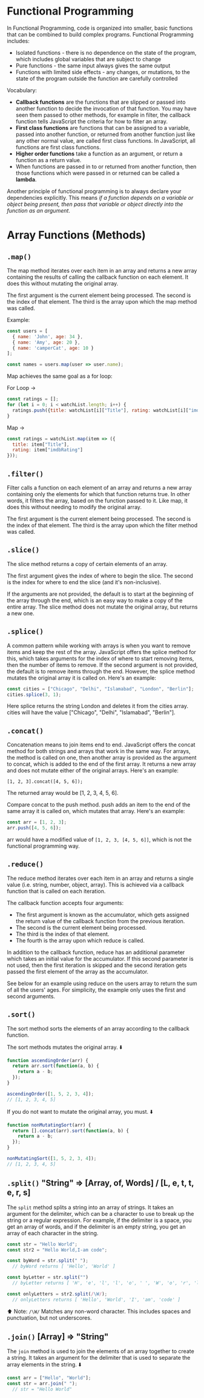 # Functional Programming
In Functional Programming, code is organized into smaller, basic functions that can be combined to build complex programs. Functional Programming includes: 
- Isolated functions - there is no dependence on the state of the program, which includes global variables that are subject to change
- Pure functions - the same input always gives the same output
- Functions with limited side effects - any changes, or mutations, to the state of the program outside the function are carefully controlled

Vocabulary:
- **Callback functions** are the functions that are slipped or passed into another function to decide the invocation of that function. You may have seen them passed to other methods, for example in filter, the callback function tells JavaScript the criteria for how to filter an array.
- **First class functions** are functions that can be assigned to a variable, passed into another function, or returned from another function just like any other normal value, are called first class functions. In JavaScript, all functions are first class functions.
- **Higher order functions**  take a function as an argument, or return a function as a return value.
- When functions are passed in to or returned from another function, then those functions which were passed in or returned can be called a **lambda**.

Another principle of functional programming is to always declare your dependencies explicitly. This means *if a function depends on a variable or object being present, then pass that variable or object directly into the function as an argument*.

# Array Functions (Methods)

## `.map()`
The map method iterates over each item in an array and returns a new array containing the results of calling the callback function on each element. It does this without mutating the original array.

The first argument is the current element being processed. 
The second is the index of that element.
The third is the array upon which the map method was called.

Example:
```js
const users = [
  { name: 'John', age: 34 },
  { name: 'Amy', age: 20 },
  { name: 'camperCat', age: 10 }
];

const names = users.map(user => user.name);
```

Map achieves the same goal as a for loop:

For Loop -> 
```js
const ratings = [];
for (let i = 0; i < watchList.length; i++) {
  ratings.push({title: watchList[i]["Title"], rating: watchList[i]["imdbRating"]});
}
```
Map ->
```js
const ratings = watchList.map(item => ({
  title: item["Title"],
  rating: item["imdbRating"]
}));
```


## `.filter()`

Filter calls a function on each element of an array and returns a new array containing only the elements for which that function returns true. In other words, it filters the array, based on the function passed to it. Like map, it does this without needing to modify the original array.

The first argument is the current element being processed. 
The second is the index of that element. 
The third is the array upon which the filter method was called.

## `.slice()`

The slice method returns a copy of certain elements of an array.

The first argument gives the index of where to begin the slice.
The second is the index for where to end the slice (and it's non-inclusive). 

If the arguments are not provided, the default is to start at the beginning of the array through the end, which is an easy way to make a copy of the entire array. The slice method does not mutate the original array, but returns a new one.

<!-- Method Chaining
```js
const filteredList = watchList.map(movie => {
    return {
      title: movie.Title,
      rating: movie.imdbRating
    };
  }).filter(movie => {
    return (movie.rating) >= 8.0;
  });
  ``` -->


## `.splice()`

A common pattern while working with arrays is when you want to remove items and keep the rest of the array. JavaScript offers the splice method for this, which takes arguments for the index of where to start removing items, then the number of items to remove. If the second argument is not provided, the default is to remove items through the end. However, the splice method mutates the original array it is called on. Here's an example:
```js
const cities = ["Chicago", "Delhi", "Islamabad", "London", "Berlin"];
cities.splice(3, 1);
```
Here splice returns the string London and deletes it from the cities array. cities will have the value ["Chicago", "Delhi", "Islamabad", "Berlin"].

## `.concat()`

Concatenation means to join items end to end. JavaScript offers the concat method for both strings and arrays that work in the same way. For arrays, the method is called on one, then another array is provided as the argument to concat, which is added to the end of the first array. It returns a new array and does not mutate either of the original arrays. Here's an example:

`[1, 2, 3].concat([4, 5, 6]);`

The returned array would be [1, 2, 3, 4, 5, 6].

Compare concat to the push method. push adds an item to the end of the same array it is called on, which mutates that array. Here's an example:
```js
const arr = [1, 2, 3];
arr.push([4, 5, 6]);
```
arr would have a modified value of `[1, 2, 3, [4, 5, 6]]`, which is not the functional programming way.

## `.reduce()`

The reduce method iterates over each item in an array and returns a single value (i.e. string, number, object, array). This is achieved via a callback function that is called on each iteration.

The callback function accepts four arguments: 
- The first argument is known as the accumulator, which gets assigned the return value of the callback function from the previous iteration. 
- The second is the current element being processed. 
- The third is the index of that element.
- The fourth is the array upon which reduce is called.

In addition to the callback function, reduce has an additional parameter which takes an initial value for the accumulator. If this second parameter is not used, then the first iteration is skipped and the second iteration gets passed the first element of the array as the accumulator.

See below for an example using reduce on the users array to return the sum of all the users' ages. For simplicity, the example only uses the first and second arguments.


## `.sort()`

The sort method sorts the elements of an array according to the callback function.

The sort methods mutates the original array. ⬇️
```js
function ascendingOrder(arr) {
  return arr.sort(function(a, b) {
    return a - b;
  });
}

ascendingOrder([1, 5, 2, 3, 4]);
// [1, 2, 3, 4, 5]
```

If you do not want to mutate the original array, you must. ⬇️
```js
function nonMutatingSort(arr) {
  return [].concat(arr).sort(function(a, b) {
    return a - b;
  });
}

nonMutatingSort([1, 5, 2, 3, 4]);
// [1, 2, 3, 4, 5]
```

## `.split()` "String" => [Array, of, Words] / [L, e, t, t, e, r, s]

The `split` method splits a string into an array of strings. It takes an argument for the delimiter, which can be a character to use to break up the string or a regular expression. For example, if the delimiter is a space, you get an array of words, and if the delimiter is an empty string, you get an array of each character in the string.

```js
const str = "Hello World";
const str2 = "Hello World,I-am code";

const byWord = str.split(" ");
  // byWord returns [ 'Hello', 'World' ]

const byLetter = str.split("")
  // byLetter returns [ 'H', 'e', 'l', 'l', 'o', ' ', 'W', 'o', 'r', 'l', 'd' ]

const onlyLetters = str2.split(/\W/);
  // onlyLetters returns [ 'Hello', 'World', 'I', 'am', 'code' ]

```

⬆️ Note: `/\W/` Matches any non-word character. This includes spaces and punctuation, but not underscores.

## `.join()` [Array] => "String"

The `join` method is used to join the elements of an array together to create a string. It takes an argument for the delimiter that is used to separate the array elements in the string. ⬇️
```js
const arr = ["Hello", "World"];
const str = arr.join(" ");
  // str = "Hello World"
```



